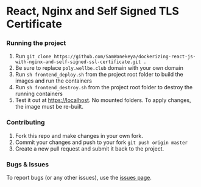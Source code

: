 # React, Nginx and Self Signed TLS Certificate

### Running the project
1. Run `git clone https://github.com/SamWanekeya/dockerizing-react-js-with-nginx-and-self-signed-ssl-certificate.git .`
2. Be sure to replace `poly.wellbe.club` domain with your own domain
4. Run `sh frontend_deploy.sh` from the project root folder to build the images and run the containers
5. Run `sh frontend_destroy.sh` from the project root folder to destroy the running containers
6. Test it out at [https://localhost](https://localhost). No mounted folders. To apply changes, the image must be re-built.


### Contributing

1. Fork this repo and make changes in your own fork.
2. Commit your changes and push to your fork `git push origin master`
3. Create a new pull request and submit it back to the project.


### Bugs & Issues

To report bugs (or any other issues), use the [issues page](https://github.com/Wanekeya/safe-secure-password-generator/issues).
